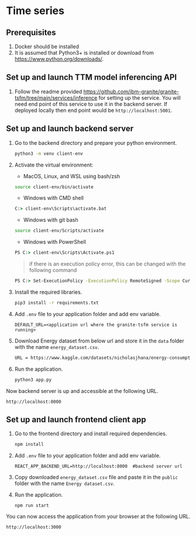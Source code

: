 # Time series

## Prerequisites

1. Docker should be installed
2. It is assumed that Python3+ is installed or download from <https://www.python.org/downloads/>.

## Set up and launch TTM model inferencing API

1. Follow the readme provided https://github.com/ibm-granite/granite-tsfm/tree/main/services/inference for setting up the service. You will need end point of this service to use it in the backend server. If deployed locally then end point would be `http://localhost:5001`.

## Set up and launch backend server

1. Go to the backend directory and prepare your python environment.

   ```sh
   python3 -m venv client-env
   ```

2. Activate the virtual environment:

   - MacOS, Linux, and WSL using bash/zsh

   ```sh
   source client-env/bin/activate
   ```

   - Windows with CMD shell

   ```cmd
   C:> client-env\Scripts\activate.bat
   ```

   - Windows with git bash

   ```sh
   source client-env/Scripts/activate
   ```

   - Windows with PowerShell

   ```cmd
   PS C:> client-env\Scripts\Activate.ps1
   ```

   > if there is an execution policy error, this can be changed with the following command

   ```cmd
   PS C:> Set-ExecutionPolicy -ExecutionPolicy RemoteSigned -Scope CurrentUser
   ```

3. Install the required libraries.

   ```sh
   pip3 install -r requirements.txt
   ```
4. Add `.env` file to your application folder and add env variable.

   ```
   DEFAULT_URL=<application url where the granite-tsfm service is running>
   ```


5. Download Energy dataset from below url and store it in the `data` folder with the name `energy_dataset.csv`.
   
   ```sh
   URL = https://www.kaggle.com/datasets/nicholasjhana/energy-consumption-generation-prices-and-weather
   ```

6. Run the application.

   ```sh
   python3 app.py
   ```

Now backend server is up and accessible at the following URL.

```url
http://localhost:8000
```

## Set up and launch frontend client app

1. Go to the frontend directory and install required dependencies.

   ```sh
   npm install
   ```

2. Add `.env` file to your application folder and add env variable.
   ```
   REACT_APP_BACKEND_URL=http://localhost:8000  #backend server url
   ```

3. Copy downloaded `energy_dataset.csv` file and paste it in the `public` folder with the name `Energy dataset.csv`.

4. Run the application.

   ```
   npm run start
   ```

You can now access the application from your browser at the following URL.

```url
http://localhost:3000
```